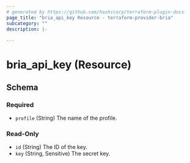 ```yaml
---
# generated by https://github.com/hashicorp/terraform-plugin-docs
page_title: "bria_api_key Resource - terraform-provider-bria"
subcategory: ""
description: |-
  
---
```


# bria_api_key (Resource)





<!-- schema generated by tfplugindocs -->
## Schema

### Required

- `profile` (String) The name of the profile.

### Read-Only

- `id` (String) The ID of the key.
- `key` (String, Sensitive) The secret key.


